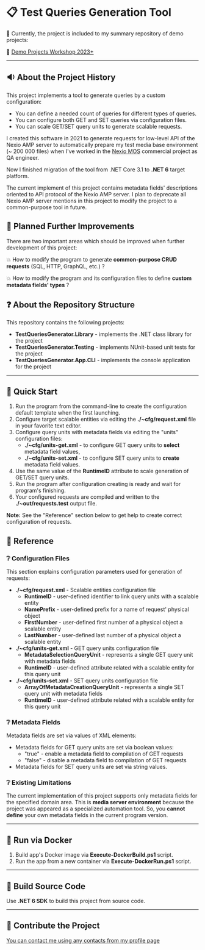 # :clipboard: Test Queries Generation Tool

:pushpin: Currently, the project is included to my summary repository of demo projects:

:link: [Demo Projects Workshop 2023+](https://github.com/dar920910/Demo-Projects-Workshop)

---

## :sound: About the Project History

This project implements a tool to generate queries by a custom configuration:

- You can define a needed count of queries for different types of queries.
- You can configure both GET and SET queries via configuration files.
- You can scale GET/SET query units to generate scalable requests.

I created this software in 2021 to generate requests for low-level API of the Nexio AMP server to automatically prepare my test media base environment (~ 200 000 files) when I've worked in the [Nexio MOS](https://imaginecommunications.com/product/nexio-amp/) commercial project as QA engineer.

Now I finished migration of the tool from .NET Core 3.1 to **.NET 6** target platform.

The current implement of this project contains metadata fields' descriptions oriented to API protocol of the Nexio AMP server.
I plan to deprecate all Nexio AMP server mentions in this project to modify the project to a common-purpose tool in future.

## :dart: Planned Further Improvements

There are two important areas which should be improved when further development of this project:

:collision: How to modify the program to generate **common-purpose CRUD requests** (SQL, HTTP, GraphQL, etc.) ?

:collision: How to modify the program and its configuration files to define **custom metadata fields' types** ?

## :question: About the Repository Structure

This repository contains the following projects:

- **TestQueriesGenerator.Library** - implements the .NET class library for the project
- **TestQueriesGenerator.Testing** - implements NUnit-based unit tests for the project
- **TestQueriesGenerator.App.CLI** - implements the console application for the project

---

## :beginner: Quick Start

1. Run the program from the command-line to create the configuration default template when the first launching.
2. Configure target scalable entities via editing the **./~cfg/request.xml** file in your favorite text editor.
3. Configure query units with metadata fields via editing the "units" configuration files:
   - **./~cfg/units-get.xml** - to configure GET query units to **select** metadata field values,
   - **./~cfg/units-set.xml** - to configure SET query units to **create** metadata field values.
4. Use the same value of the **RuntimeID** attribute to scale generation of GET/SET query units.
5. Run the program after configuration creating is ready and wait for program's finishing.
6. Your configured requests are compiled and written to the **./~out/requests.test** output file.

**Note:** See the "Reference" section below to get help to create correct configuration of requests.

## :green_book: Reference

### :grey_question: Configuration Files

This section explains configuration parameters used for generation of requests:

- **./~cfg/request.xml** - Scalable entities configuration file
  - **RuntimeID** - user-defined identifier to link query units with a scalable entity
  - **NamePrefix** - user-defined prefix for a name of request' physical object
  - **FirstNumber** - user-defined first number of a physical object a scalable entity
  - **LastNumber** - user-defined last number of a physical object a scalable entity
- **./~cfg/units-get.xml** - GET query units configuration file
  - **MetadataSelectionQueryUnit** - represents a single GET query unit with metadata fields
  - **RuntimeID** - user-defined attribute related with a scalable entity for this query unit
- **./~cfg/units-set.xml** - SET query units configuration file
  - **ArrayOfMetadataCreationQueryUnit** - represents a single SET query unit with metadata fields
  - **RuntimeID** - user-defined attribute related with a scalable entity for this query unit

### :grey_question: Metadata Fields

Metadata fields are set via values of XML elements:

- Metadata fields for GET query units are set via boolean values:
  - "true" - enable a metadata field to compilation of GET requests
  - "false" - disable a metadata field to compilation of GET requests
- Metadata fields for SET query units are set via string values.

### :grey_question: Existing Limitations

The current implementation of this project supports only metadata fields for the specified domain area.
This is **media server environment** because the project was appeared as a specialized automation tool.
So, you **cannot define** your own metadata fields in the current program version.

---

## :whale: Run via Docker

1. Build app's Docker image via **Execute-DockerBuild.ps1** script.
2. Run the app from a new container via **Execute-DockerRun.ps1** script.

---

## :wrench: Build Source Code

Use **.NET 6 SDK** to build this project from source code.

---

## :email: Contribute the Project

[You can contact me using any contacts from my profile page](https://github.com/dar920910#speech_balloon-how-can-you-contact-with-me-)
